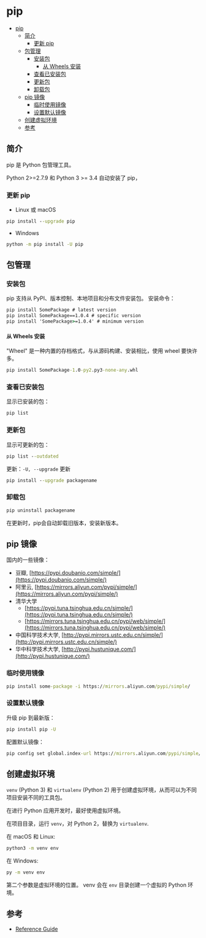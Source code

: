 # pip

- [pip](#pip)
  - [简介](#%e7%ae%80%e4%bb%8b)
    - [更新 pip](#%e6%9b%b4%e6%96%b0-pip)
  - [包管理](#%e5%8c%85%e7%ae%a1%e7%90%86)
    - [安装包](#%e5%ae%89%e8%a3%85%e5%8c%85)
      - [从 Wheels 安装](#%e4%bb%8e-wheels-%e5%ae%89%e8%a3%85)
    - [查看已安装包](#%e6%9f%a5%e7%9c%8b%e5%b7%b2%e5%ae%89%e8%a3%85%e5%8c%85)
    - [更新包](#%e6%9b%b4%e6%96%b0%e5%8c%85)
    - [卸载包](#%e5%8d%b8%e8%bd%bd%e5%8c%85)
  - [pip 镜像](#pip-%e9%95%9c%e5%83%8f)
    - [临时使用镜像](#%e4%b8%b4%e6%97%b6%e4%bd%bf%e7%94%a8%e9%95%9c%e5%83%8f)
    - [设置默认镜像](#%e8%ae%be%e7%bd%ae%e9%bb%98%e8%ae%a4%e9%95%9c%e5%83%8f)
  - [创建虚拟环境](#%e5%88%9b%e5%bb%ba%e8%99%9a%e6%8b%9f%e7%8e%af%e5%a2%83)
  - [参考](#%e5%8f%82%e8%80%83)

## 简介

pip 是 Python 包管理工具。

Python 2>=2.7.9 和 Python 3 >= 3.4 自动安装了 pip，

### 更新 pip

- Linux 或 macOS

```cmd
pip install --upgrade pip
```

- Windows

```cmd
python -m pip install -U pip
```

## 包管理

### 安装包

pip 支持从 PyPI、版本控制、本地项目和分布文件安装包。
安装命令：

```cmd
pip install SomePackage # latest version
pip install SomePackage==1.0.4 # specific version
pip install 'SomePackage>=1.0.4' # minimum version
```

#### 从 Wheels 安装

"Wheel" 是一种内置的存档格式，与从源码构建、安装相比，使用 wheel 要快许多。

```cmd
pip install SomePackage-1.0-py2.py3-none-any.whl
```

### 查看已安装包

显示已安装的包：

```cmd
pip list
```

### 更新包

显示可更新的包：

```cmd
pip list --outdated
```

更新：`-U, --upgrade` 更新

```cmd
pip install --upgrade packagename
```

### 卸载包

```cmd
pip uninstall packagename
```

在更新时，pip会自动卸载旧版本，安装新版本。

## pip 镜像

国内的一些镜像：

- 豆瓣, [https://pypi.doubanio.com/simple/](https://pypi.doubanio.com/simple/)
- 阿里云, [https://mirrors.aliyun.com/pypi/simple/](https://mirrors.aliyun.com/pypi/simple/)
- 清华大学
  - [https://pypi.tuna.tsinghua.edu.cn/simple/](https://pypi.tuna.tsinghua.edu.cn/simple/)
  - [https://mirrors.tuna.tsinghua.edu.cn/pypi/web/simple/](https://mirrors.tuna.tsinghua.edu.cn/pypi/web/simple/)
- 中国科学技术大学, [http://pypi.mirrors.ustc.edu.cn/simple/](http://pypi.mirrors.ustc.edu.cn/simple/)
- 华中科学技术大学, [http://pypi.hustunique.com/](http://pypi.hustunique.com/)

### 临时使用镜像

```cmd
pip install some-package -i https://mirrors.aliyun.com/pypi/simple/
```

### 设置默认镜像

升级 pip 到最新版：

```cmd
pip install pip -U
```

配置默认镜像：

```cmd
pip config set global.index-url https://mirrors.aliyun.com/pypi/simple/
```

## 创建虚拟环境

`venv` (Python 3) 和 `virtualenv` (Python 2) 用于创建虚拟环境，从而可以为不同项目安装不同的工具包。

在进行 Python 应用开发时，最好使用虚拟环境。

在项目目录，运行 `venv`，对 Python 2，替换为 `virtualenv`.

在 macOS 和 Linux:

```cmd
python3 -m venv env
```

在 Windows:

```cmd
py -m venv env
```

第二个参数是虚拟环境的位置。 venv 会在 `env` 目录创建一个虚拟的 Python 环境。

## 参考

- [Reference Guide](https://pip.pypa.io/en/stable/reference/)
